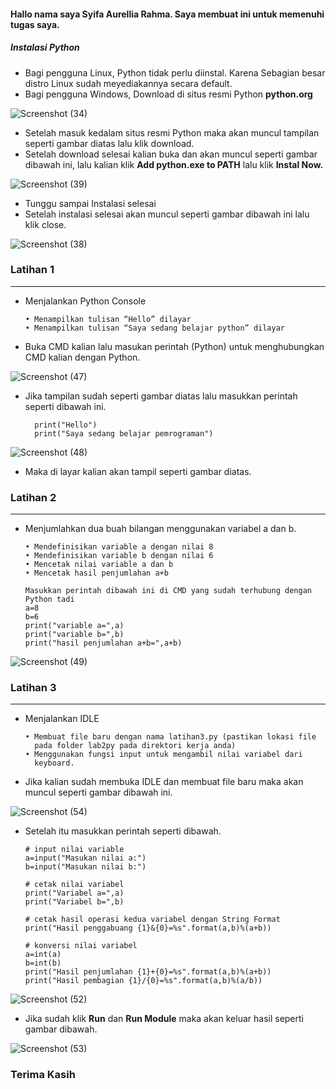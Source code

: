 #### Hallo nama saya Syifa Aurellia Rahma. Saya membuat ini untuk memenuhi tugas saya.

##### Instalasi Python
- Bagi pengguna Linux, Python tidak perlu diinstal. Karena Sebagian besar distro Linux sudah meyediakannya secara default.
-  Bagi pengguna Windows, Download di situs resmi Python **python.org**

![Screenshot (34)](https://user-images.githubusercontent.com/115867244/197789132-ca537721-c73b-4a85-aed6-6d1b7d566e08.png)

- Setelah masuk kedalam situs resmi Python maka akan muncul tampilan seperti gambar diatas lalu klik download.
- Setelah download selesai kalian buka dan akan muncul seperti gambar dibawah ini, lalu kalian klik **Add python.exe to PATH** lalu klik **Instal Now.**

![Screenshot (39)](https://user-images.githubusercontent.com/115867244/197789844-fcd27bb5-b1ad-4fac-87e9-40313e60c4ef.png)

- Tunggu sampai Instalasi selesai
- Setelah instalasi selesai akan muncul seperti gambar dibawah ini lalu klik close.

![Screenshot (38)](https://user-images.githubusercontent.com/115867244/197790615-c033a77e-b729-440a-bb84-6f5f1b2cd0ff.png)

### Latihan 1
________________________________________________________________________

- Menjalankan Python Console

      • Menampilkan tulisan “Hello” dilayar
      • Menampilkan tulisan “Saya sedang belajar python” dilayar
- Buka CMD kalian lalu masukan perintah (Python) untuk menghubungkan CMD kalian dengan Python.

![Screenshot (47)](https://user-images.githubusercontent.com/115867244/197792732-8ee19120-c13c-4951-9c8e-c848fc563321.png)

- Jika tampilan sudah seperti gambar diatas lalu masukkan perintah seperti dibawah ini.

        print("Hello")
        print("Saya sedang belajar pemrograman")
        
![Screenshot (48)](https://user-images.githubusercontent.com/115867244/197793661-e6e855b0-ac19-4fc9-bd5e-2aaae3293fa6.png)

- Maka di layar kalian akan tampil seperti gambar diatas.

### Latihan 2
________________________________________________________________________

- Menjumlahkan dua buah bilangan menggunakan variabel a dan b.

      • Mendefinisikan variable a dengan nilai 8
      • Mendefinisikan variable b dengan nilai 6
      • Mencetak nilai variable a dan b
      • Mencetak hasil penjumlahan a+b

      Masukkan perintah dibawah ini di CMD yang sudah terhubung dengan  
      Python tadi
      a=8
      b=6
      print("variable a=",a)
      print("variable b=",b)
      print("hasil penjumlahan a+b=",a+b)
  
![Screenshot (49)](https://user-images.githubusercontent.com/115867244/197794643-c60dd1b7-78d7-46fc-b112-865ed8413f12.png)

### Latihan 3
________________________________________________________________________

- Menjalankan IDLE

      • Membuat file baru dengan nama latihan3.py (pastikan lokasi file 
        pada folder lab2py pada direktori kerja anda)
      • Menggunakan fungsi input untuk mengambil nilai variabel dari 
        keyboard.

- Jika kalian sudah membuka IDLE dan membuat file baru maka akan muncul seperti gambar dibawah ini.

![Screenshot (54)](https://user-images.githubusercontent.com/115867244/197813134-953be208-6a70-4e8a-a213-87affd278b71.png)

- Setelah itu masukkan perintah seperti dibawah.

      # input nilai variable
      a=input("Masukan nilai a:")
      b=input("Masukan nilai b:")

      # cetak nilai variabel
      print("Variabel a=",a)
      print("Variabel b=",b)

      # cetak hasil operasi kedua variabel dengan String Format
      print("Hasil penggabuang {1}&{0}=%s".format(a,b)%(a+b))

      # konversi nilai variabel
      a=int(a)
      b=int(b)
      print("Hasil penjumlahan {1}+{0}=%s".format(a,b)%(a+b))
      print("Hasil pembagian {1}/{0}=%s".format(a,b)%(a/b))
      
![Screenshot (52)](https://user-images.githubusercontent.com/115867244/197813713-524c82c3-ff81-44b2-9408-6bbcba188dca.png)

- Jika sudah klik **Run** dan **Run Module** maka akan keluar hasil seperti gambar dibawah.

![Screenshot (53)](https://user-images.githubusercontent.com/115867244/197814245-450be2e4-1a54-4ab5-bed7-ce90610bd4ce.png)

### Terima Kasih

